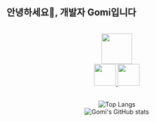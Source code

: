   
## 안녕하세요👋, 개발자 Gomi입니다 

<div align="center">
  <br>
  <a target="_blank" href="https://gomiseki.github.io/portfolio/">
    <img src="https://user-images.githubusercontent.com/50083131/203188658-2a7c6ef6-8b28-42e5-822c-6886e74c1f8e.png" height="70"/>
  </a>
  
  <br>
  
  <a target="_blank" href="https://velog.io/@gomiseki">
    <img src="https://user-images.githubusercontent.com/50083131/203188590-73da0246-4dd9-4434-90c0-61e3a2293a27.png" height="50"/>
  </a>
  <a target="_blank" href="mailto:gomi.dev1755@gmail.com">
    <img src="https://user-images.githubusercontent.com/50083131/203189971-eb464373-74c6-4877-9dcf-c75f5009970e.png" height="50"/>
  </a>
  
  <br>
  <br>
  
  ![Top Langs](https://github-readme-stats.vercel.app/api/top-langs/?username=gomiseki&layout=compact&card_width=300&theme=material-palenight)
   <br>
  ![Gomi's GitHub stats](https://github-readme-stats.vercel.app/api?username=gomiseki&show_icons=true&theme=material-palenight)

</div>

<!--
**gomiseki/gomiseki** is a ✨ _special_ ✨ repository because its `README.md` (this file) appears on your GitHub profile.

Here are some ideas to get you started:

- 🔭 I’m currently working on ...
- 🌱 I’m currently learning ...
- 👯 I’m looking to collaborate on ...
- 🤔 I’m looking for help with ...
- 💬 Ask me about ...
- 📫 How to reach me: ...
- 😄 Pronouns: ...
- ⚡ Fun fact: ...
-->
